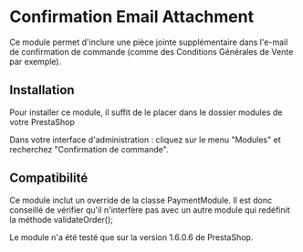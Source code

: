 Confirmation Email Attachment
=============================
Ce module permet d'inclure une pièce jointe supplémentaire dans l'e-mail de
confirmation de commande (comme des Conditions Générales de Vente par exemple).

## Installation ##
Pour installer ce module, il suffit de le placer dans le dossier modules de
votre PrestaShop

Dans votre interface d'administration : cliquez sur le menu "Modules" et 
recherchez "Confirmation de commande".

## Compatibilité ##
Ce module inclut un override de la classe PaymentModule. Il est donc conseillé
de vérifier qu'il n'interfère pas avec un autre module qui redéfinit la méthode
validateOrder();

Le module n'a été testé que sur la version 1.6.0.6 de PrestaShop.